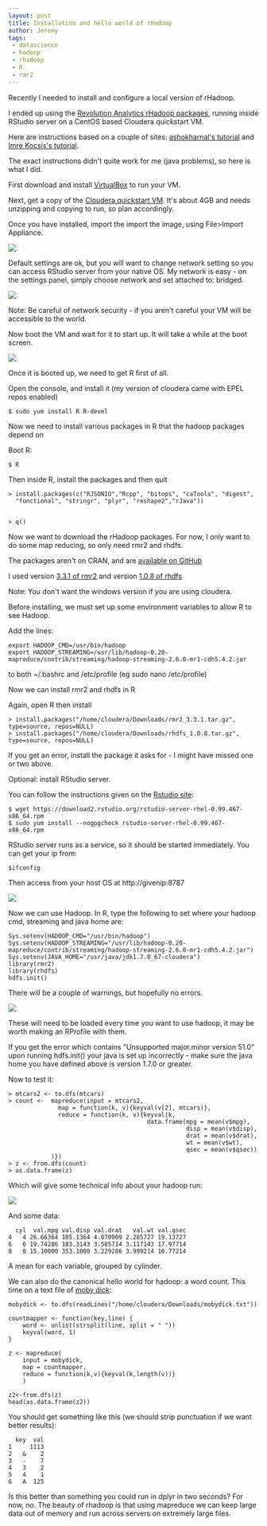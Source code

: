 ```yaml
---
layout: post
title: Installation and hello world of rHadoop
author: Jeremy
tags:
 - datascience
 - hadoop
 - rhadoop
 - R
 - rmr2
---
```


Recently I needed to install and configure a local version of rHadoop.

I ended up using the [Revolution Analytics rHadoop packages](https://github.com/RevolutionAnalytics/RHadoop/wiki),
running inside RStudio server on a CentOS based Cloudera quickstart VM.


Here are instructions based on a couple of sites: [ashokharnal's tutorial](https://ashokharnal.wordpress.com/2014/01/16/installing-r-rhadoop-and-rstudio-over-cloudera-hadoop-ecosystem-revised/)
and [Imre Kocsis's tutorial](http://home.mit.bme.hu/~ikocsis/notes/2013/10/28/rhadoop-sandbox-with-the-cloudera-quickstart-vm/).

The exact instructions didn't quite work for me (java problems), so here is what I did.

First download and install [VirtualBox](https://www.virtualbox.org/) to run your VM.

Next, get a copy of the [Cloudera quickstart VM](http://www.cloudera.com/content/cloudera/en/downloads/quickstart_vms/cdh-5-4-x.html).
It's about 4GB and needs unzipping and copying to run, so plan accordingly.

Once you have installed, import the import the image, using File>Import Appliance.

![](/assets/rhadooppost/import.png)

Default settings are ok, but you will want to change network setting so you can access RStudio server from your native OS.
My network is easy - on the settings panel, simply choose network and set attached to: bridged.

![](/assets/rhadooppost/network.png)

Note: Be careful of network security - if you aren't careful your VM will be accessible to the world.

Now boot the VM and wait for it to start up. It will take a while at the boot screen.

![](/assets/rhadooppost/boot.png)


Once it is booted up, we need to get R first of all.

Open the console, and install it (my version of cloudera came with EPEL repos enabled)

```
$ sudo yum install R R-devel
```

Now we need to install various packages in R that the hadoop packages depend on

Boot R:

```
$ R
```

Then inside R, install the packages and then quit

```
> install.packages(c("RJSONIO","Rcpp", "bitops", "caTools", "digest",
  "functional", "stringr", "plyr", "reshape2","rJava"))


> q()

```

Now we want to download the rHadoop packages. For now, I only want to do some map reducing, so only need rmr2 and rhdfs.

The packages aren't on CRAN, and are [available on GitHub](https://github.com/RevolutionAnalytics/RHadoop/wiki/Downloads)

I used version [3.3.1 of rmr2](https://github.com/RevolutionAnalytics/rmr2/releases/download/3.3.1/rmr2_3.3.1.tar.gz) and version [1.0.8 of rhdfs](https://github.com/RevolutionAnalytics/rhdfs/blob/master/build/rhdfs_1.0.8.tar.gz)

Note: You don't want the windows version if you are using cloudera.

Before installing, we must set up some environment variables to allow R to see Hadoop.

Add the lines:

```
export HADOOP_CMD=/usr/bin/hadoop
export HADOOP_STREAMING=/usr/lib/hadoop-0.20-mapreduce/contrib/streaming/hadoop-streaming-2.6.0-mr1-cdh5.4.2.jar
```

to both ~/.bashrc and /etc/profile (eg sudo nano /etc/profile)

Now we can install rmr2 and rhdfs in R

Again, open R then install

```
> install.packages("/home/cloudera/Downloads/rmr2_3.3.1.tar.gz", type=source, repos=NULL)
> install.packages("/home/cloudera/Downloads/rhdfs_1.0.8.tar.gz", type=source, repos=NULL)
```

If you get an error, install the package it asks for - I might have missed one or two above.


Optional: install RStudio server.

You can follow the instructions given on the [Rstudio site](https://www.rstudio.com/products/rstudio/download-server/):

```
$ wget https://download2.rstudio.org/rstudio-server-rhel-0.99.467-x86_64.rpm
$ sudo yum install --nogpgcheck rstudio-server-rhel-0.99.467-x86_64.rpm
```

RStudio server runs as a service, so it should be started immediately. You can get your ip from:

```
$ifconfig
```

Then access from your host OS at http://givenip:8787

![](/assets/rhadooppost/rstudio.png)


Now we can use Hadoop. In R, type the following to set where your hadoop cmd,
streaming and java home are:

```
Sys.setenv(HADOOP_CMD="/usr/bin/hadoop")
Sys.setenv(HADOOP_STREAMING="/usr/lib/hadoop-0.20-mapreduce/contrib/streaming/hadoop-streaming-2.6.0-mr1-cdh5.4.2.jar")
Sys.setenv(JAVA_HOME="/usr/java/jdk1.7.0_67-cloudera")
library(rmr2)
library(rhdfs)
hdfs.init()
```
There will be a couple of warnings, but hopefully no errors.

![](/assets/rhadooppost/startup.png)

These will need to be loaded every time you want to use hadoop, it may be worth making an RProfile with them.

If you get the error which contains "Unsupported major.minor version 51.0" upon running hdfs.init() your java is set up incorrectly - make sure the java home you have defined above is version 1.7.0 or greater.

Now to test it:

```
> mtcars2 <- to.dfs(mtcars)
> count <-  mapreduce(input = mtcars2,
              map = function(k, v){keyval(v[2], mtcars)},
              reduce = function(k, v){keyval(k,
                                       data.frame(mpg = mean(v$mpg),
                                                  disp = mean(v$disp),
                                                  drat = mean(v$drat),
                                                  wt = mean(v$wt),
                                                  qsec = mean(v$qsec))
            )})
> z <- from.dfs(count)
> as.data.frame(z)
```
Which will give some technical info about your hadoop run:

![](/assets/rhadooppost/job.png)

And some data:

```
  cyl  val.mpg val.disp val.drat   val.wt val.qsec
4   4 26.66364 105.1364 4.070909 2.285727 19.13727
6   6 19.74286 183.3143 3.585714 3.117143 17.97714
8   8 15.10000 353.1000 3.229286 3.999214 16.77214
```
A mean for each variable, grouped by cylinder.

We can also do the canonical hello world for hadoop: a word count. This time on a text
file of [moby dick](http://www.gutenberg.org/ebooks/2701.txt.utf-8):

```
mobydick <- to.dfs(readLines("/home/cloudera/Downloads/mobydick.txt"))

countmapper <- function(key,line) {
    word <- unlist(strsplit(line, split = " "))
    keyval(word, 1)
}

z <- mapreduce(
    input = mobydick,
    map = countmapper,
    reduce = function(k,v){keyval(k,length(v))}
    )

z2<-from.dfs(z)
head(as.data.frame(z2))
```

You should get something like this (we should strip punctuation if we want better results):

```
  key  val
1     1113
2   &    2
3   -    7
4   3    2
5   4    1
6   A  125
```

Is this better than something you could run in dplyr in two seconds? For now, no.
The beauty of rhadoop is that using mapreduce we can keep large data out of memory and run across servers
on extremely large files.
